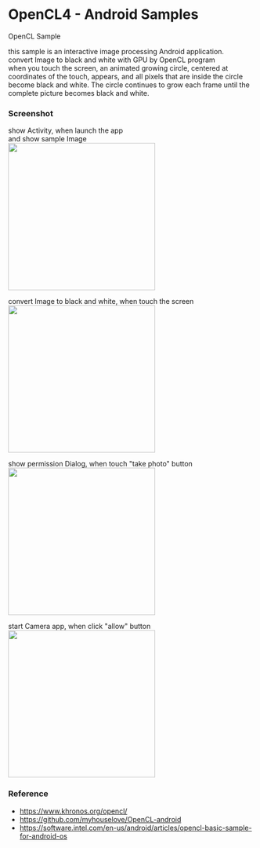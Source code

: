 OpenCL4 - Android Samples
===============

OpenCL Sample <br/>

this sample is an interactive image processing Android application. <br/>
convert Image to black and white with GPU by OpenCL program <br/>
when you touch the screen, an animated growing circle, centered at coordinates of the touch, appears, and all pixels that are inside the circle become black and white. The circle continues to grow each frame until the complete picture becomes black and white. <br/>


### Screenshot <br/>
show Activity, when launch the app <br/>
and show sample Image <br/>
<image src="https://raw.githubusercontent.com/ohwada/Android_Samples/master/OpenCL4/screenshot/opencl4_main.png" width="300" /><br/>

convert Image to black and white, when touch the screen <br/>
<image src="https://raw.githubusercontent.com/ohwada/Android_Samples/master/OpenCL4/screenshot/opencl4_touch.png" width="300" /><br/>

show permission Dialog, when touch "take photo" button <br/>
<image src="https://raw.githubusercontent.com/ohwada/Android_Samples/master/OpenCL4/screenshot/opencl4_permission.png" width="300" /><br/>

start Camera app, when click "allow" button <br/>
<image src="https://raw.githubusercontent.com/ohwada/Android_Samples/master/OpenCL4/screenshot/opencl4_camera.png" width="300" /><br/>

### Reference <br/>
- https://www.khronos.org/opencl/
- https://github.com/myhouselove/OpenCL-android
- https://software.intel.com/en-us/android/articles/opencl-basic-sample-for-android-os

